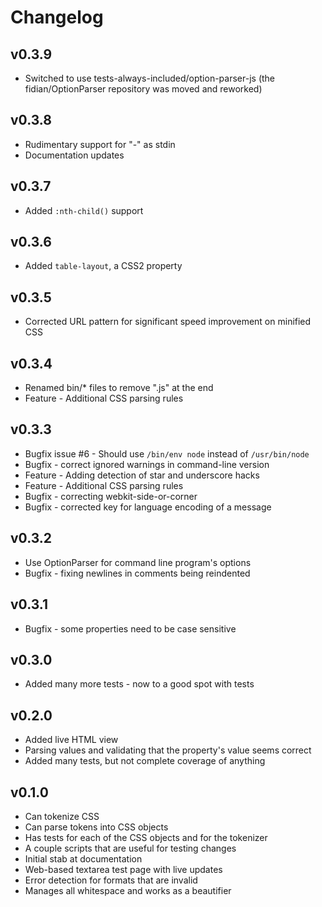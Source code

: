 Changelog
=========

v0.3.9
-------

* Switched to use tests-always-included/option-parser-js (the fidian/OptionParser repository was moved and reworked)

v0.3.8
------

* Rudimentary support for "-" as stdin
* Documentation updates

v0.3.7
------

* Added `:nth-child()` support

v0.3.6
------

* Added `table-layout`, a CSS2 property

v0.3.5
------

* Corrected URL pattern for significant speed improvement on minified CSS

v0.3.4
------

* Renamed bin/* files to remove ".js" at the end
* Feature - Additional CSS parsing rules

v0.3.3
------

* Bugfix issue #6 - Should use `/bin/env node` instead of `/usr/bin/node`
* Bugfix - correct ignored warnings in command-line version
* Feature - Adding detection of star and underscore hacks
* Feature - Additional CSS parsing rules
* Bugfix - correcting webkit-side-or-corner
* Bugfix - corrected key for language encoding of a message

v0.3.2
------

* Use OptionParser for command line program's options
* Bugfix - fixing newlines in comments being reindented

v0.3.1
------

* Bugfix - some properties need to be case sensitive

v0.3.0
------

* Added many more tests - now to a good spot with tests

v0.2.0
------

* Added live HTML view
* Parsing values and validating that the property's value seems correct
* Added many tests, but not complete coverage of anything

v0.1.0
------

* Can tokenize CSS
* Can parse tokens into CSS objects
* Has tests for each of the CSS objects and for the tokenizer
* A couple scripts that are useful for testing changes
* Initial stab at documentation
* Web-based textarea test page with live updates
* Error detection for formats that are invalid
* Manages all whitespace and works as a beautifier
